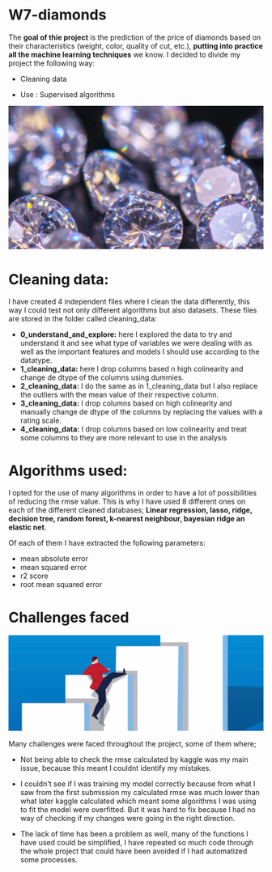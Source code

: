 # W7-diamonds

The **goal of thie project** is the prediction of the price of diamonds based on their characteristics (weight, color, quality of cut, etc.), **putting into practice all the machine learning techniques** we know.
I decided to divide my project the following way:

- Cleaning data

- Use : Supervised algorithms


![Getting Started](images/diamond.jpeg)



# Cleaning data:

I have created 4 independent files where I clean the data differently, this way I could test not only different algorithms but also datasets.
These files are stored in the folder called cleaning_data:

-  **0_understand_and_explore:** here I explored the data to try and understand it and see what type of variables we were dealing with as well as the important features and models I should use according to the datatype.
- **1_cleaning_data:** here I drop columns based n high colinearity and change de dtype of the columns using dummies.
- **2_cleaning_data:** I do the same as in 1_cleaning_data but I also replace the outliers with the mean value of their respective column.
-  **3_cleaning_data:** I drop columns based on high colinearity and manually change de dtype of the columns by replacing the  values with a rating scale.
- **4_cleaning_data:** I drop columns based on low colinearity and treat some columns to they are more relevant to use in the analysis


# Algorithms used:
I opted for the use of many algorithms in order to have a lot of possibilities of reducing the rmse value. This is why I have used 8 different ones on each of the different cleaned databases;
 **Linear regression, lasso, ridge, decision tree, random forest, k-nearest neighbour, bayesian ridge an elastic net**.


Of each of them I have extracted the following parameters:
- mean absolute error
- mean squared error
- r2 score
- root mean squared error


# Challenges faced

![Getting Started](images/overcome.jpg)

Many challenges were faced throughout the project, some of them where;

- Not being able to check the rmse calculated by kaggle was my main issue, because this meant I couldnt identify my mistakes.

- I couldn't see if I was training my model correctly because from what I saw from the first submission my calculated rmse was much lower than what later kaggle calculated which meant some algorithms I was using to fit the model were overfitted. But it was hard to fix because I had no way of checking if my changes were going in the right direction.

- The lack of time has been a problem as well, many of the functions I have used could be simplified, I have repeated so much code through the whole project that could have been avoided if I had automatized some processes.



